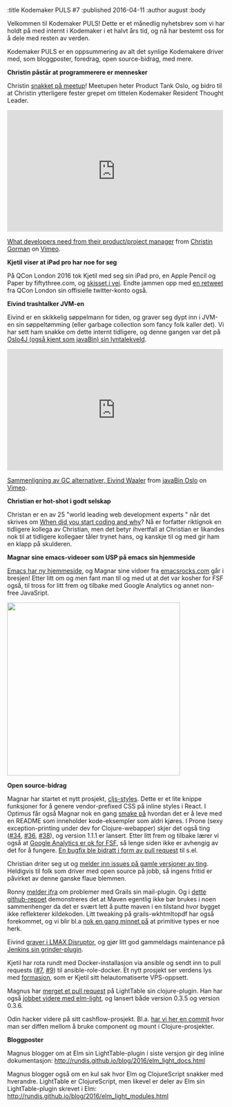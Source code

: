 :title Kodemaker PULS #7
:published 2016-04-11
:author august
:body

Velkommen til Kodemaker PULS! Dette er et månedlig nyhetsbrev som vi har holdt på med internt i Kodemaker i et halvt års tid, og nå har bestemt oss for å dele med resten av verden.

Kodemaker PULS er en oppsummering av alt det synlige Kodemakere driver med, som bloggposter, foredrag, open source-bidrag, med mere.

**Christin påstår at programmerere er mennesker**

Christin [snakket på meetup](http://www.meetup.com/ProductTank-Oslo/events/228606645/)! Meetupen heter Product Tank Oslo, og bidro til at Christin ytterligere fester grepet om tittelen Kodemaker Resident Thought Leader.

<iframe src="https://player.vimeo.com/video/160150795" width="500" height="281" frameborder="0" webkitallowfullscreen mozallowfullscreen allowfullscreen></iframe>
<p><a href="https://vimeo.com/160150795">What developers need from their product/project manager</a> from <a href="https://vimeo.com/user50376167">Christin Gorman</a> on <a href="https://vimeo.com">Vimeo</a>.</p>

**Kjetil viser at iPad pro har noe for seg**

På QCon London 2016 tok Kjetil med seg sin iPad pro, en Apple Pencil og Paper by fiftythree.com, og [skisset i vei](http://www.akafred.com/2016/03/notes-from-qcon-london/). Endte jammen opp med [en retweet](https://twitter.com/akafred/status/707989008400453633) fra QCon London sin offisielle twitter-konto også.

**Eivind trashtalker JVM-en**

Eivind er en skikkelig søppelmann for tiden, og graver seg dypt inn i JVM-en sin søppeltømming (eller garbage collection som fancy folk kaller det). Vi har sett ham snakke om dette internt tidligere, og denne gangen var det på [Oslo4J (også kjent som javaBin) sin lyntalekveld](http://www.meetup.com/javaBin/events/228737519/).

<iframe src="https://player.vimeo.com/video/158720082" width="500" height="281" frameborder="0" webkitallowfullscreen mozallowfullscreen allowfullscreen></iframe>
<p><a href="https://vimeo.com/158720082">Sammenligning av GC alternativer, Eivind Waaler</a> from <a href="https://vimeo.com/javabinoslo">javaBin Oslo</a> on <a href="https://vimeo.com">Vimeo</a>.</p>

**Christian er hot-shot i godt selskap**

Christan er en av 25 "world leading web development experts " når det skrives om [When did you start coding and why](http://webagility.com/posts/when-did-you-start-coding-and-why)? Nå er forfatter riktignok en tidligere kollega av Christian, men det betyr ihvertfall at Christian er likandes nok til at tidligere kollegaer tåler trynet hans, og kanskje til og med gir ham en klapp på skulderen.

**Magnar sine emacs-videoer som USP på emacs sin hjemmeside**

[Emacs har ny hjemmeside](https://www.gnu.org/software/emacs/), og Magnar sine vidoer fra [emacsrocks.com](http://emacsrocks.com) går i bresjen! Etter litt om og men fant man til og med ut at det var kosher for FSF også, til tross for litt frem og tilbake med Google Analytics og annet non-free JavaSript.

<img src="/photos/blog/puls-7-emacs-website.png" height="400">

**Open source-bidrag**

Magnar har startet et nytt prosjekt, [cljs-styles](https://github.com/magnars/cljs-styles). Dette er et lite knippe funksjoner for å genere vendor-prefixed CSS på inline styles i React. I Optimus får også Magnar nok en gang [smake på](https://github.com/magnars/optimus/commit/c81d0c6ebbebcc9fe5561032ca6cd977f6c80d02) hvordan det er å leve med en README som inneholder kode-eksempler som aldri kjøres. I Prone (sexy exception-printing under dev for Clojure-webapper) skjer det også ting ([#34](https://github.com/magnars/prone/pull/34), [#36](https://github.com/magnars/prone/pull/36), [#38](https://github.com/magnars/prone/issues/38)), og version 1.1.1 er lansert. Etter litt frem og tilbake lærer vi også at [Google Analytics er ok for FSF](https://github.com/magnars/emacsrocks.com/commit/bbe408fffac1a327f2eb527f376f51ea2f764c19), så lenge siden ikke er avhengig av det for å fungere. [En bugfix ble bidratt i form av pull request](https://github.com/magnars/s.el/pull/90) til s.el.

Christian driter seg ut og [melder inn issues på gamle versjoner av ting](https://github.com/keybase/keybase-issues/issues/2152). Heldigvis til folk som driver med open source på jobb, så ingens fritid er påvirket av denne ganske flaue blemmen.

Ronny [melder ifra](https://github.com/grails3-plugins/mail/issues/16) om problemer med Grails sin mail-plugin. Og i [dette github-repoet](https://github.com/rlovtangen/maven-vs-gradle-incremental) demonstreres det at Maven egentlig ikke bør brukes i noen sammenhenger da det er svært lett å putte maven i en tilstand hvor bygget ikke reflekterer kildekoden. Litt tweaking på grails-wkhtmltopdf har også forekommet, og vi blir bl.a [nok en gang minnet på](https://github.com/rlovtangen/grails-wkhtmltopdf/commit/b56456d8783e2d01851329701dc21857354d5622) at primitive types er noe herk.

Eivind [graver i LMAX Disruptor](https://github.com/eivindw/disruptor-examples), og gjør litt god gammeldags maintenance på [Jenkins sin grinder-plugin](https://github.com/jenkinsci/grinder-plugin).

Kjetil har rota rundt med Docker-installasjon via ansible og sendt inn to pull requests ([#7](https://github.com/dochang/ansible-role-docker/pull/7), [#9](https://github.com/dochang/ansible-role-docker/pull/9)) til ansible-role-docker. Et nytt prosjekt ser verdens lys med [formasjon](https://github.com/akafred/formasjon), som er Kjetil sitt helautomatiserte VPS-oppsett.

Magnus har [merget et pull request](https://github.com/LightTable/Clojure/pull/79) på LightTable sin clojure-plugin. Han har også [jobbet videre med elm-light](https://github.com/rundis/elm-light), og lansert både version 0.3.5 og version 0.3.6.

Odin hacker videre på sitt cashflow-prosjekt. Bl.a. [har vi her en commit](https://github.com/Odinodin/cashflow/commit/1e6a8f7fb912916c31840fe9100998d3ab2ec61b) hvor man ser diffen mellom å bruke component og mount i Clojure-prosjekter.

**Bloggposter**

Magnus blogger om at Elm sin LightTable-plugin i siste versjon gir deg inline dokumentasjon: http://rundis.github.io/blog/2016/elm_light_docs.html

Magnus blogger også om en kul sak hvor Elm og ClojureScript snakker med hverandre. LightTable er ClojureScript, men likevel er deler av Elm sin LightTable-plugin skrevet i Elm: http://rundis.github.io/blog/2016/elm_light_modules.html



